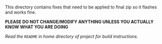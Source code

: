 This directory contains fixes that need to be applied to final zip so it flashes and works fine.

**PLEASE DO NOT CHANGE/MODIFY ANYTHING UNLESS YOU ACTUALLY KNOW WHAT YOU ARE DOING**

*Read the `README` in home directory of project for build instructions.*
